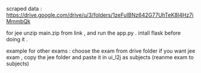 scraped data : https://drive.google.com/drive/u/3/folders/1zeFuIBNz642G77UhTeK8l4Hz7iMmmbQk

for jee
unzip main.zip from link , and run the app.py . intall flask before doing it . 

example for other exams : 
 choose the exam from drive folder if you want jee exam , copy the jee folder and paste it in ui_l2j as   subjects (reanme exam to subjects)

